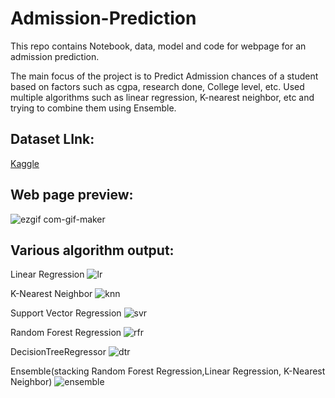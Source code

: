 # Admission-Prediction

This repo contains Notebook, data, model and code for webpage for an admission prediction. 

The main focus of the project is to Predict Admission chances of a student based on factors such as cgpa, research done, College level, etc. Used multiple algorithms such as linear regression, K-nearest neighbor, etc and trying to combine them using Ensemble. 

## Dataset LInk:
[Kaggle](https://www.kaggle.com/mohansacharya/graduate-admissions) 

## Web page preview:
![ezgif com-gif-maker](https://user-images.githubusercontent.com/63343297/149386850-6efe4835-bf89-497f-9473-8616570604b7.gif)

## Various algorithm output: 
Linear Regression 
![lr](https://user-images.githubusercontent.com/63343297/149387150-90eb530e-ddfb-4bcd-a3ce-5c4d546c8879.PNG)

K-Nearest Neighbor 
![knn](https://user-images.githubusercontent.com/63343297/149387185-765d2d08-40e6-4abe-a9f6-76b840c3c2b1.PNG)

Support Vector Regression 
![svr](https://user-images.githubusercontent.com/63343297/149387244-bbbfb91e-01e8-4300-bf3f-ba908f1dfb4e.PNG)

Random Forest Regression
![rfr](https://user-images.githubusercontent.com/63343297/149387447-3c53c569-a5da-47c7-9f51-6b1d6104fd4a.PNG)

DecisionTreeRegressor
![dtr](https://user-images.githubusercontent.com/63343297/149387502-cc7f3ec5-9ea5-48d9-a360-1c8de6e8d6bc.PNG)

Ensemble(stacking Random Forest Regression,Linear Regression, K-Nearest Neighbor)
![ensemble](https://user-images.githubusercontent.com/63343297/149387647-1c64182e-acef-494c-8b2a-082480c27517.PNG)

